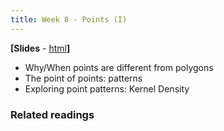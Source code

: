 ```yaml
---
title: Week 8 - Points (I)
---
```


**[Slides** - [html](../revealjs/intro_esda1.html)**]**

* Why/When points are different from polygons
* The point of points: patterns
* Exploring point patterns: Kernel Density

### Related readings


